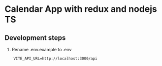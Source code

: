 # Calendar App with redux and nodejs TS

## Development steps

1. Rename .env.example to .env

```
    VITE_API_URL=http://localhost:3000/api
```
